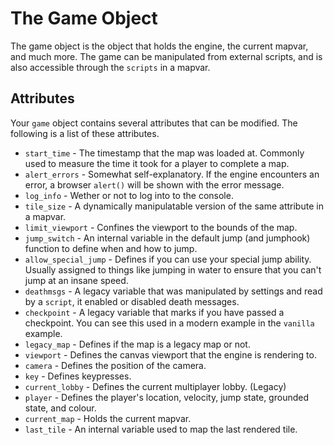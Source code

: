 # The Game Object

The game object is the object that holds the engine, the current mapvar, and much more. The game can be manipulated from external scripts, and is also accessible through the `scripts` in a mapvar.

## Attributes
Your `game` object contains several attributes that can be modified. The following is a list of these attributes.

 - `start_time` - The timestamp that the map was loaded at. Commonly used to measure the time it took for a player to complete a map.
 - `alert_errors` - Somewhat self-explanatory. If the engine encounters an error, a browser `alert()` will be shown with the error message.
 - `log_info` - Wether or not to log into to the console.
 - `tile_size` - A dynamically manipulatable version of the same attribute in a mapvar.
 - `limit_viewport` - Confines the viewport to the bounds of the map.
 - `jump_switch` - An internal variable in the default jump (and jumphook) function to define when and how to jump.
 - `allow_special_jump` - Defines if you can use your special jump ability. Usually assigned to things like jumping in water to ensure that you can't jump at an insane speed.
 - `deathmsgs` - A legacy variable that was manipulated by settings and read by a `script`, it enabled or disabled death messages.
 - `checkpoint` - A legacy variable that marks if you have passed a checkpoint. You can see this used in a modern example in the `vanilla` example.
 - `legacy_map` - Defines if the map is a legacy map or not.
 - `viewport` - Defines the canvas viewport that the engine is rendering to.
 - `camera` - Defines the position of the camera.
 - `key` - Defines keypresses.
 - `current_lobby` - Defines the current multiplayer lobby. (Legacy)
 - `player` - Defines the player's location, velocity, jump state, grounded state, and colour.
 - `current_map` - Holds the current mapvar.
 - `last_tile` - An internal variable used to map the last rendered tile.